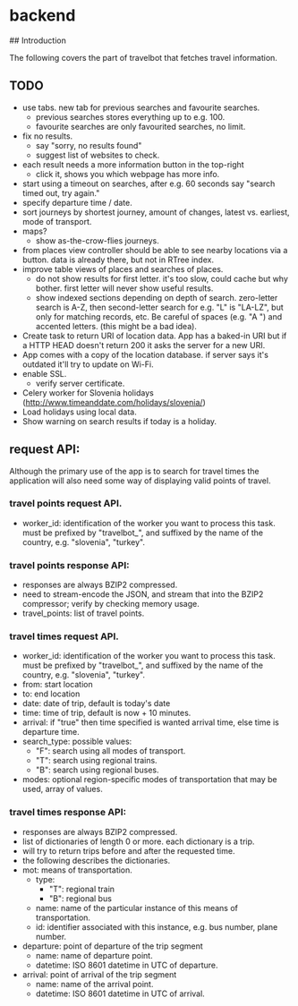 # backend

## Introduction

The following covers the part of travelbot that fetches travel information.

## TODO

-   use tabs. new tab for previous searches and favourite searches.
    -   previous searches stores everything up to e.g. 100.
    -   favourite searches are only favourited searches, no limit.
-   fix no results.
    -   say "sorry, no results found"
    -   suggest list of websites to check.
-   each result needs a more information button in the top-right
    -   click it, shows you which webpage has more info.
-   start using a timeout on searches, after e.g. 60 seconds say "search timed out, try again."
-   specify departure time / date.
-   sort journeys by shortest journey, amount of changes, latest vs. earliest, mode of transport.
-   maps?
    -   show as-the-crow-flies journeys.
-   from places view controller should be able to see nearby locations via a button. data is already there, but not in RTree index.
-   improve table views of places and searches of places.
    -   do not show results for first letter. it's too slow, could cache but why bother. first letter will never show useful results.
    -   show indexed sections depending on depth of search. zero-letter search is A-Z, then second-letter search for e.g. "L" is "LA-LZ", but only for matching records, etc. Be careful of spaces (e.g. "A ") and accented letters. (this might be a bad idea).
-   Create task to return URI of location data. App has a baked-in URI but if a HTTP HEAD doesn't return 200 it asks the server for a new URI.
-   App comes with a copy of the location database. if server says it's outdated it'll try to update on Wi-Fi.
-   enable SSL.
    -   verify server certificate.
-   Celery worker for Slovenia holidays (http://www.timeanddate.com/holidays/slovenia/)
-	Load holidays using local data.
-   Show warning on search results if today is a holiday.

## request API:

Although the primary use of the app is to search for travel times the application will also need some way of displaying valid points of travel.

### travel points request API.

-   worker_id: identification of the worker you want to process this task. must be prefixed by "travelbot_", and suffixed by the name of the country, e.g. "slovenia", "turkey".

### travel points response API:

-   responses are always BZIP2 compressed.
-   need to stream-encode the JSON, and stream that into the BZIP2 compressor; verify by checking memory usage.
-   travel_points: list of travel points.

### travel times request API.

-   worker_id: identification of the worker you want to process this task. must be prefixed by "travelbot_", and suffixed by the name of the country, e.g. "slovenia", "turkey".
-   from: start location
-   to: end location
-   date: date of trip, default is today's date
-   time: time of trip, default is now + 10 minutes.
-   arrival: if "true" then time specified is wanted arrival time, else time is departure time.
-   search\_type: possible values:
    -   "F": search using all modes of transport.
    -   "T": search using regional trains.
    -   "B": search using regional buses.
-   modes: optional region-specific modes of transportation that may be used, array of values.

### travel times response API:

-   responses are always BZIP2 compressed.
-   list of dictionaries of length 0 or more. each dictionary is a trip.
-   will try to return trips before and after the requested time.
-   the following describes the dictionaries.
-   mot: means of transportation.
    -   type:
        -   "T": regional train
        -   "B": regional bus
    -   name: name of the particular instance of this means of transportation.
    -   id: identifier associated with this instance, e.g. bus number, plane number.
-   departure: point of departure of the trip segment
    -   name: name of departure point.
    -   datetime: ISO 8601 datetime in UTC of departure.
-   arrival: point of arrival of the trip segment
    -   name: name of the arrival point.
    -   datetime: ISO 8601 datetime in UTC of arrival.

